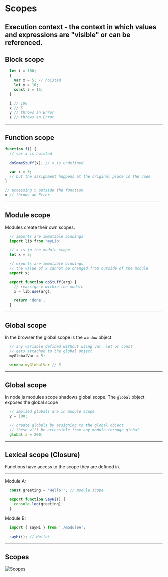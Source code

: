 # Scopes
Execution context - the context in which values and expressions are "visible" or can be referenced.
---

## Block scope

```javascript
  let i = 100;
  {
    var x = 5; // hoisted
    let y = 10;
    const z = 15;
  }

  i // 100
  x // 5
  y // throws an Error
  z // throws an Error
```
---

## Function scope

```javascript
function f() {
  // var x is hoisted
  
  doSomeStuff(x); // x is undefined

  var x = 5;
  // but the assignment happens at the original place in the code
}

// accessing x outside the function
x // throws an Error
```
---

## Module scope

Modules create their own scopes.

```javascript
  // imports are immutable bindings
  import lib from 'myLib';

  // x is in the module scope
  let x = 5;

  // exports are immutable bindings
  // the value of x cannot be changed from outside of the module
  export x;

  export function doStuff(arg) {
    // reassign x within the module
    x = lib.use(arg);

    return 'done';
  }
  ```
---

## Global scope

In the browser the global scope is the `window` object.

```javascript
  // any variable defined without using var, let or const
  // gets attached to the global object
  myGlobalVar = 5;

  window.myGlobalVar // 5
```
---

## Global scope

In node.js modules scope shadows global scope.
The `global` object exposes the global scope

```javascript
  // implied globals are in module scope
  y = 100;

  // create globals by assigning to the global object
  // these will be accessible from any module through global
  global.z = 200;
```
---

## Lexical scope (Closure)

Functions have access to the scope
they are defined in.

---
Module A:
```javascript
  const greeting = 'Hello!'; // module scope

  export function SayHi() {
    console.log(greeting);
  }
```

Module B:
```javascript
  import { sayHi } from './moduleA';
  
  sayHi(); // Hello!
```
---

## Scopes

![Scopes](/images/scopes.jpg)

